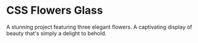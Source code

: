 <h1>CSS Flowers Glass</h1>
A stunning project featuring three elegant flowers. A captivating display of beauty that's simply a delight to behold.
